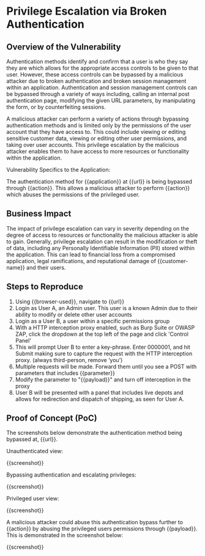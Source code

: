# Privilege Escalation via Broken Authentication

## Overview of the Vulnerability

Authentication methods identify and confirm that a user is who they say they are which allows for the appropriate access controls to be given to that user. However, these access controls can be bypassed by a malicious attacker due to broken authentication and broken session management within an application. Authentication and session management controls  can be bypassed through a variety of ways including, calling an internal post authentication page, modifying the given URL parameters, by manipulating the form, or by counterfeiting sessions.

A malicious attacker can perform a variety of actions through bypassing authentication methods and is limited only by the permissions of the user account that they have access to. This could include viewing or editing sensitive customer data, viewing or editing other user permissions, and taking over user accounts. This privilege escalation by the malicious attacker enables them to have access to more resources or functionality within the application.

Vulnerability Specifics to the Application:

The authentication method for {{application}} at {{url}} is being bypassed through {{action}}. This allows a malicious attacker to perform {{action}} which abuses the permissions of the privileged user.

## Business Impact

The impact of privilege escalation can vary in severity depending on the degree of access to resources or functionality the malicious attacker is able to gain. Generally, privilege escalation can result in the modification or theft of data, including any Personally Identifiable Information (PII) stored within the application. This can lead to financial loss from a compromised application, legal ramifications, and reputational damage of {{customer-name}} and their users.

## Steps to Reproduce

1. Using {{browser-used}}, navigate to {{url}}
1. Login as User A, an Admin user. This user is a known Admin due to their ability to modify or delete other user accounts
1. Login as a User B, a user within a specific permissions group
1. With a HTTP interception proxy enabled, such as Burp Suite or OWASP ZAP, click the dropdown at the top left of the page and click 'Control Panel'
1. This will prompt User B  to enter a key-phrase. Enter 0000001,  and hit Submit making sure to capture the request with the HTTP interception proxy. (always third-person, remove ‘you’)
1. Multiple requests will be made. Forward them until you see a POST with parameters that includes {{parameter}}
1. Modify the parameter to "{{payload}}" and turn off interception in the proxy
1. User B will be presented with a panel that includes live depots and allows for redirection and dispatch of shipping, as seen for User A.

## Proof of Concept (PoC)

The screenshots below demonstrate the authentication method being bypassed at, {{url}}.

Unauthenticated view:

{{screenshot}}

Bypassing authentication and escalating privileges:

{{screenshot}}

Privileged user view:

{{screenshot}}

A malicious attacker could abuse this authentication bypass further to {{action}} by abusing the privileged users permissions through {{payload}}. This is demonstrated in the screenshot below:

{{screenshot}}
